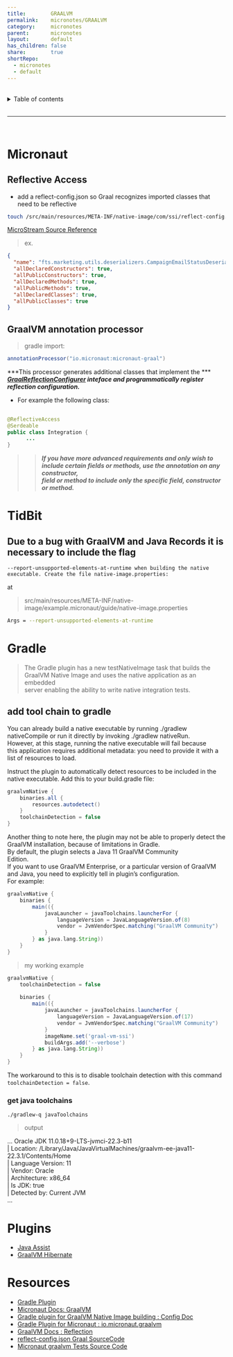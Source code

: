 ```yaml
---  
title:        GRAALVM    
permalink:    micronotes/GRAALVM    
category:     micronotes    
parent:       micronotes    
layout:       default    
has_children: false    
share:        true    
shortRepo:    
  - micronotes    
  - default    
---  
```

    
    
<br/>    
    
<details markdown="block">    
<summary>    
Table of contents    
</summary>    
{: .text-delta }    
1. TOC    
{:toc}    
</details>    
    
<br/>    
    
***    
    
<br/>    
    
# Micronaut    
    
## Reflective Access    
    
- add a reflect-config.json so Graal recognizes imported classes that need to be reflective    
    
```bash    
touch /src/main/resources/META-INF/native-image/com/ssi/reflect-config.json    
```    
    
[MicroStream Source Reference](https://gist.github.com/14paxton/d51cc2f493b8d8f4271c0cf55f2aefab)    
    
> ex.    
    
```json    
{    
  "name": "fts.marketing.utils.deserializers.CampaignEmailStatusDeserializer",    
  "allDeclaredConstructors": true,    
  "allPublicConstructors": true,    
  "allDeclaredMethods": true,    
  "allPublicMethods": true,    
  "allDeclaredClasses": true,    
  "allPublicClasses": true    
}    
```    
    
## GraalVM annotation processor    
    
> gradle import:    
    
```groovy    
annotationProcessor("io.micronaut:micronaut-graal")    
```    
    
***This processor generates additional classes that implement the ***    
***[GraalReflectionConfigurer](https://docs.micronaut.io/latest/api/io/micronaut/core/graal/GraalReflectionConfigurer.html) inteface and programmatically register*** ***reflection configuration.***    
    
- For example the following class:    
    
```java     
    
@ReflectiveAccess    
@Serdeable    
public class Integration {    
      ...    
}    
```    
    
> > ***If you have more advanced requirements and only wish to include certain fields or methods, use the annotation on any constructor,***    
> > ***field or method to include only the specific field, constructor or method.***    
    
# TidBit    
    
## Due to a bug with GraalVM and Java Records it is necessary to include the flag    
    
```    
--report-unsupported-elements-at-runtime when building the native executable. Create the file native-image.properties:    
```    
    
at    
> src/main/resources/META-INF/native-image/example.micronaut/guide/native-image.properties    
    
```bash    
Args = --report-unsupported-elements-at-runtime    
```    
    
# Gradle    
    
> The Gradle plugin has a new testNativeImage task that builds the GraalVM Native Image and uses the native application as an embedded    
> server enabling the ability to write native integration tests.    
    
## add tool chain to gradle    
    
You can already build a native executable by running ./gradlew nativeCompile or run it directly by invoking ./gradlew nativeRun.    
However, at this stage, running the native executable will fail because    
this application requires additional metadata: you need to provide it with a list of resources to load.    
    
Instruct the plugin to automatically detect resources to be included in the native executable. Add this to your build.gradle file:    
    
```groovy    
graalvmNative {    
    binaries.all {    
        resources.autodetect()    
    }    
    toolchainDetection = false    
}    
```    
    
Another thing to note here, the plugin may not be able to properly detect the GraalVM installation, because of limitations in Gradle.    
By default, the plugin selects a Java 11 GraalVM Community    
Edition.    
If you want to use GraalVM Enterprise, or a particular version of GraalVM and Java, you need to explicitly tell in plugin’s configuration.    
For example:    
    
```groovy    
graalvmNative {    
    binaries {    
        main(({    
            javaLauncher = javaToolchains.launcherFor {    
                languageVersion = JavaLanguageVersion.of(8)    
                vendor = JvmVendorSpec.matching("GraalVM Community")    
            }    
        } as java.lang.String))    
    }    
}    
```    
    
> my working example    
    
```groovy    
graalvmNative {    
    toolchainDetection = false    
    
    binaries {    
        main(({    
            javaLauncher = javaToolchains.launcherFor {    
                languageVersion = JavaLanguageVersion.of(17)    
                vendor = JvmVendorSpec.matching("GraalVM Community")    
            }    
            imageName.set('graal-vm-ssi')    
            buildArgs.add('--verbose')    
        } as java.lang.String))    
    }    
}    
```    
    
The workaround to this is to disable toolchain detection with this command    
```toolchainDetection = false```.    
    
### get java toolchains    
    
```shell    
./gradlew-q javaToolchains    
```    
    
> output

...
Oracle JDK 11.0.18+9-LTS-jvmci-22.3-b11    
  | Location:           /Library/Java/JavaVirtualMachines/graalvm-ee-java11-22.3.1/Contents/Home    
  | Language Version:   11    
  | Vendor:             Oracle    
  | Architecture:       x86_64    
  | Is JDK:             true    
  | Detected by:        Current JVM    
...    
    
# Plugins    
    
- [Java Assist](https://mvnrepository.com/artifact/org.javassist/javassist)    
- [GraalVM Hibernate](https://mvnrepository.com/artifact/org.hibernate/hibernate-graalvm/6.1.5.Final)    
    
# Resources    
    
- [Gradle Plugin](https://micronaut-projects.github.io/micronaut-gradle-plugin/latest/#_micronaut_graalvm_plugin)    
- [Micronaut Docs: GraalVM ](https://docs.micronaut.io/latest/guide/index.html#graal)    
- [Gradle plugin for GraalVM Native Image building : Config Doc](https://graalvm.github.io/native-build-tools/0.9.13/gradle-plugin.html#configuration-options)    
- [Gradle Plugin for Micronaut : io.micronaut.graalvm](https://plugins.gradle.org/plugin/io.micronaut.graalvm)    
- [GraalVM Docs : Reflection](https://www.graalvm.org/22.2/reference-manual/native-image/metadata/)    
- [reflect-config.json Graal SourceCode](https://github.com/oracle/graal/blob/master/docs/reference-manual/native-image/Reflection.md)    
- [Micronaut graalvm Tests Source Code](https://github.com/micronaut-graal-tests/micronaut-liquibase-graal/tree/2.3.x_h2)
